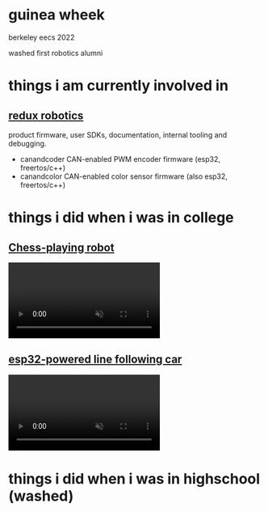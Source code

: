 # guinea wheek

berkeley eecs 2022

washed first robotics alumni

# things i am currently involved in

## [redux robotics](https://reduxrobotics.com)
product firmware, user SDKs, documentation, internal tooling and debugging.

* canandcoder CAN-enabled PWM encoder firmware (esp32, freertos/c++)
* canandcolor CAN-enabled color sensor firmware (also esp32, freertos/c++)

# things i did when i was in college

## [Chess-playing robot](chessrobot/index)

<video controls loop autoplay muted>
    <source src="chessrobot/img/pick_and_place.mp4" type="video/mp4">
</video>

## [esp32-powered line following car](pidcar/index)

<video controls loop autoplay muted>
    <source src="pidcar/img/step.mp4" type="video/mp4">
</video>

# things i did when i was in highschool (washed)

